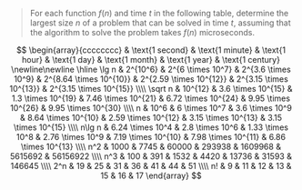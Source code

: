 > For each function $f(n)$ and time $t$ in the following table, determine the largest size $n$ of a problem that can be solved in time $t$, assuming that the algorithm to solve the problem takes $f(n)$ microseconds.

$$
\begin{array}{cccccccc}
         & \text{1 second}  & \text{1 minute}    & \text{1 hour}       & \text{1 day}            & \text{1 month}          & \text{1 year}           & \text{1 century} \newline\newline
\hline
\lg n    & 2^{10^6}         & 2^{6 \times 10^7}  & 2^{3.6 \times 10^9} & 2^{8.64 \times 10^{10}} & 2^{2.59 \times 10^{12}} & 2^{3.15 \times 10^{13}} & 2^{3.15 \times 10^{15}} \\\\
\sqrt n  & 10^{12}          & 3.6 \times 10^{15} & 1.3 \times 10^{19}  & 7.46 \times 10^{21}     & 6.72 \times 10^{24}     & 9.95 \times 10^{26}     & 9.95 \times 10^{30} \\\\
n        & 10^6             & 6 \times 10^7      & 3.6 \times 10^9     & 8.64 \times 10^{10}     & 2.59 \times 10^{12}     & 3.15 \times 10^{13}     & 3.15 \times 10^{15} \\\\
n\lg n   & 6.24 \times 10^4 & 2.8 \times 10^6    & 1.33 \times 10^8    & 2.76 \times 10^9        & 7.19 \times 10^{10}     & 7.98 \times 10^{11}     & 6.86 \times 10^{13} \\\\
n^2      & 1000             & 7745               & 60000               & 293938                  & 1609968                 & 5615692                 & 56156922 \\\\
n^3      & 100              & 391                & 1532                & 4420                    & 13736                   & 31593                   & 146645 \\\\
2^n      & 19               & 25                 & 31                  & 36                      & 41                      & 44                      & 51 \\\\
n!       & 9                & 11                 & 12                  & 13                      & 15                      & 16                      & 17
\end{array}
$$
